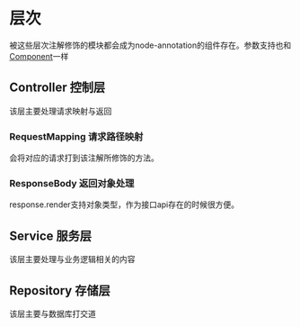 # 层次
被这些层次注解修饰的模块都会成为node-annotation的组件存在。参数支持也和[Component](./doc/annotation/DI.md)一样
##  Controller  控制层
该层主要处理请求映射与返回
### RequestMapping 请求路径映射
会将对应的请求打到该注解所修饰的方法。
### ResponseBody  返回对象处理
response.render支持对象类型，作为接口api存在的时候很方便。

##  Service 服务层
该层主要处理与业务逻辑相关的内容

##  Repository  存储层
该层主要与数据库打交道
